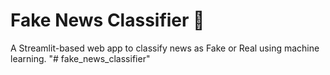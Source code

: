 # Fake News Classifier 📰
A Streamlit-based web app to classify news as Fake or Real using machine learning.
"# fake_news_classifier" 
